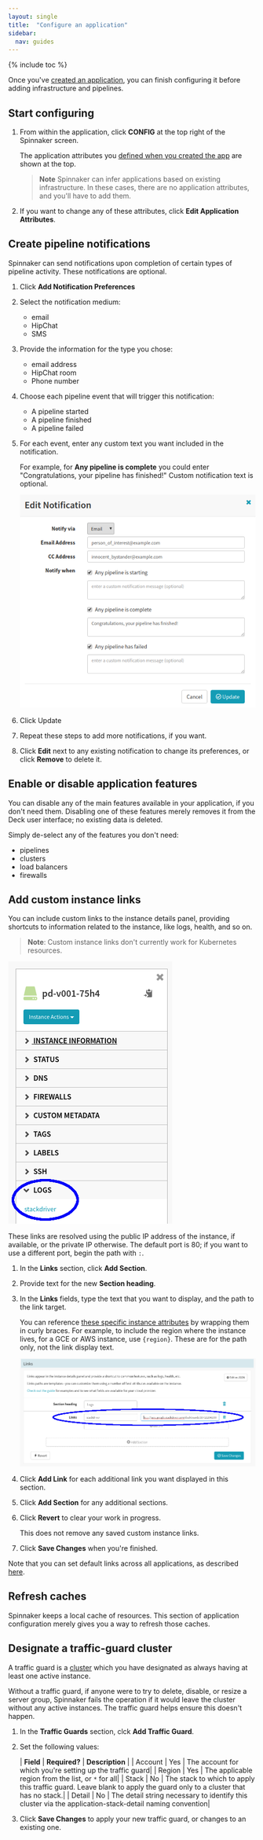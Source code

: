 ```yaml
---
layout: single
title:  "Configure an application"
sidebar:
  nav: guides
---
```


{% include toc %}

Once you've [created an application](/guides/user/applications/create/), you can
finish configuring it before adding infrastructure and pipelines.

## Start configuring

1. From within the application, click **CONFIG** at the top right of the
Spinnaker screen.

   The application attributes you [defined when you created the
   app](/guides/user/applications/create/) are shown at the top.

   > **Note** Spinnaker can infer applications based on existing infrastructure.
   > In these cases, there are no application attributes, and you'll have to
   > add them.

1. If you want to change any of these attributes, click **Edit Application
Attributes**.

## Create pipeline notifications

Spinnaker can send notifications upon completion of certain types of pipeline
activity. These notifications are optional.

1. Click **Add Notification Preferences**

1. Select the notification medium:
   * email
   * HipChat
   * SMS

1. Provide the information for the type you chose:
   * email address
   * HipChat room
   * Phone number

1. Choose each pipeline event that will trigger this notification:
   * A pipeline started
   * A pipeline finished
   * A pipeline failed

1. For each event, enter any custom text you want included in the notification.

   For example, for **Any pipeline is complete** you could enter
   "Congratulations, your pipeline has finished!" Custom notification text is
   optional.

   ![](/guides/user/applications/event_notification_prefs.png)

1. Click Update

1. Repeat these steps to add more notifications, if you want.

1. Click **Edit** next to any existing notification to change its preferences,
or click **Remove** to delete it.

## Enable or disable application features

You can disable any of the main features available in your application, if you
don't need them. Disabling one of these features merely removes it from the
Deck user interface; no existing data is deleted.

Simply de-select any of the features you don't need:

* pipelines
* clusters
* load balancers
* firewalls

## Add custom instance links

You can include custom links to the instance details panel, providing shortcuts
to information related to the instance, like logs, health, and so on.

> **Note**: Custom instance links don't currently work for Kubernetes resources.

![](/guides/user/applications/instance_with_links.png)

These links are resolved using the public IP address of the instance, if
available, or the private IP otherwise. The default port is 80; if you want to
use a different port, begin the path with `:`.

1. In the **Links** section, click **Add Section**.

1. Provide text for the new **Section heading**.

1. In the **Links** fields, type the text that you want to display, and the path
to the link target.

   You can reference [these specific instance attributes](/guides/user/instance-links/#available-template-fields/)
   by wrapping them in curly braces. For example, to include the region where
   the instance lives, for a GCE or AWS instance, use `{region}`. These are for
   the path only, not the link display text.

   ![](/guides/user/applications/app_config_add_link.png)

1. Click **Add Link** for each additional link you want displayed in this
section.

1. Click **Add Section** for any additional sections.

1. Click **Revert** to clear your work in progress.

   This does not remove any saved custom instance links.

1. Click **Save Changes** when you're finished.

Note that you can set default links across all applications, as described
[here](/guides/user/instance-links/#default-links/).


## Refresh caches

Spinnaker keeps a local cache of resources. This section of application
configuration merely gives you a way to refresh those caches.

## Designate a traffic-guard cluster

A traffic guard is a [cluster](/concepts/clusters/) which you have designated as
always having at least one active instance.

Without a traffic guard, if anyone were to try to delete, disable, or resize a
server group, Spinnaker fails the operation if it would leave the cluster
without any active instances. The traffic guard helps ensure this doesn't happen.

1. In the **Traffic Guards** section, clck **Add Traffic Guard**.

1. Set the following values:

   | **Field** | **Required?** | **Description** |
   | Account | Yes | The account for which you're setting up the traffic guard|
   | Region | Yes | The applicable region from the list, or `*` for all|
   | Stack | No | The stack to which to apply this traffic guard. Leave blank to apply the guard only to a cluster that has no stack.|
   | Detail | No | The detail string necessary to identify this cluster via the application-stack-detail naming convention|

1. Click **Save Changes** to apply your new traffic guard, or changes to an existing one.
